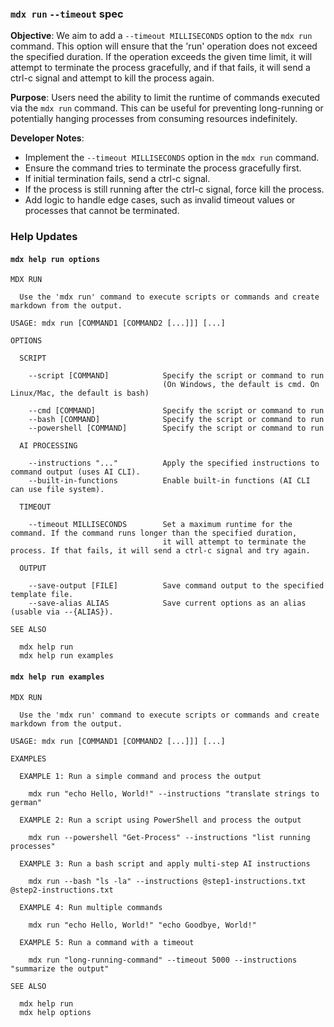 ﻿### `mdx run` `--timeout` spec

**Objective**: 
We aim to add a `--timeout MILLISECONDS` option to the `mdx run` command. This option will ensure that the 'run' operation does not exceed the specified duration. If the operation exceeds the given time limit, it will attempt to terminate the process gracefully, and if that fails, it will send a ctrl-c signal and attempt to kill the process again.

**Purpose**:
Users need the ability to limit the runtime of commands executed via the `mdx run` command. This can be useful for preventing long-running or potentially hanging processes from consuming resources indefinitely.

**Developer Notes**:
- Implement the `--timeout MILLISECONDS` option in the `mdx run` command.
- Ensure the command tries to terminate the process gracefully first.
- If initial termination fails, send a ctrl-c signal.
- If the process is still running after the ctrl-c signal, force kill the process.
- Add logic to handle edge cases, such as invalid timeout values or processes that cannot be terminated.

### Help Updates

#### `mdx help run options`

```
MDX RUN

  Use the 'mdx run' command to execute scripts or commands and create markdown from the output.

USAGE: mdx run [COMMAND1 [COMMAND2 [...]]] [...]

OPTIONS

  SCRIPT

    --script [COMMAND]            Specify the script or command to run
                                  (On Windows, the default is cmd. On Linux/Mac, the default is bash)

    --cmd [COMMAND]               Specify the script or command to run
    --bash [COMMAND]              Specify the script or command to run
    --powershell [COMMAND]        Specify the script or command to run

  AI PROCESSING

    --instructions "..."          Apply the specified instructions to command output (uses AI CLI).
    --built-in-functions          Enable built-in functions (AI CLI can use file system).

  TIMEOUT

    --timeout MILLISECONDS        Set a maximum runtime for the command. If the command runs longer than the specified duration,
                                  it will attempt to terminate the process. If that fails, it will send a ctrl-c signal and try again.

  OUTPUT

    --save-output [FILE]          Save command output to the specified template file.
    --save-alias ALIAS            Save current options as an alias (usable via --{ALIAS}).

SEE ALSO

  mdx help run
  mdx help run examples

```

#### `mdx help run examples`

```
MDX RUN

  Use the 'mdx run' command to execute scripts or commands and create markdown from the output.

USAGE: mdx run [COMMAND1 [COMMAND2 [...]]] [...]

EXAMPLES

  EXAMPLE 1: Run a simple command and process the output

    mdx run "echo Hello, World!" --instructions "translate strings to german"

  EXAMPLE 2: Run a script using PowerShell and process the output

    mdx run --powershell "Get-Process" --instructions "list running processes"

  EXAMPLE 3: Run a bash script and apply multi-step AI instructions

    mdx run --bash "ls -la" --instructions @step1-instructions.txt @step2-instructions.txt

  EXAMPLE 4: Run multiple commands

    mdx run "echo Hello, World!" "echo Goodbye, World!"

  EXAMPLE 5: Run a command with a timeout

    mdx run "long-running-command" --timeout 5000 --instructions "summarize the output"
    
SEE ALSO

  mdx help run
  mdx help options

```

